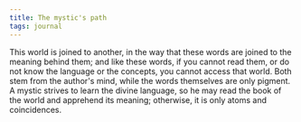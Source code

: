 ```yaml
---
title: The mystic's path
tags: journal
---
```


This world is joined to another, in the way that these words are joined to the
meaning behind them; and like these words, if you cannot read them, or do not
know the language or the concepts, you cannot access that world. Both stem
from the author's mind, while the words themselves are only pigment. A mystic
strives to learn the divine language, so he may read the book of the world and
apprehend its meaning; otherwise, it is only atoms and coincidences.

